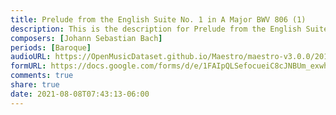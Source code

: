 ```yaml
---
title: Prelude from the English Suite No. 1 in A Major BWV 806 (1)
description: This is the description for Prelude from the English Suite No. 1 in A Major BWV 806 by Johann Sebastian Bach
composers: [Johann Sebastian Bach]
periods: [Baroque]
audioURL: https://OpenMusicDataset.github.io/Maestro/maestro-v3.0.0/2011/MIDI-Unprocessed_02_R1_2011_MID--AUDIO_R1-D1_08_Track08_wav.midi
formURL: https://docs.google.com/forms/d/e/1FAIpQLSefocueiC8cJNBUm_exwhlwYLvoIEdESbOlbfFqCL62G-UpfQ/viewform
comments: true
share: true
date: 2021-08-08T07:43:13-06:00
---
```

